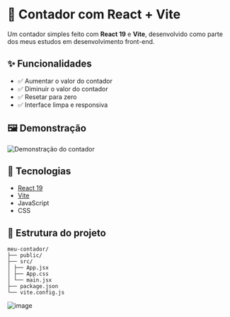# 🧮 Contador com React + Vite

Um contador simples feito com **React 19** e **Vite**, desenvolvido como parte dos meus estudos em desenvolvimento front-end.

## ✨ Funcionalidades

- ✅ Aumentar o valor do contador
- ✅ Diminuir o valor do contador
- ✅ Resetar para zero
- ✅ Interface limpa e responsiva

## 🖼️ Demonstração

![Demonstração do contador](./public/demo.png) <!-- Substitua pelo caminho correto da imagem se houver -->

## 🚀 Tecnologias

- [React 19](https://react.dev/)
- [Vite](https://vitejs.dev/)
- JavaScript
- CSS

## 📁 Estrutura do projeto
```
meu-contador/
├── public/
├── src/
│ ├── App.jsx
│ ├── App.css
│ └── main.jsx
├── package.json
└── vite.config.js
```
![image](https://github.com/user-attachments/assets/21bddd05-3edd-42e3-b0fd-a05715eef359)
